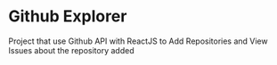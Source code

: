 # Github Explorer

Project that use Github API with ReactJS to Add Repositories and View Issues about the repository added
